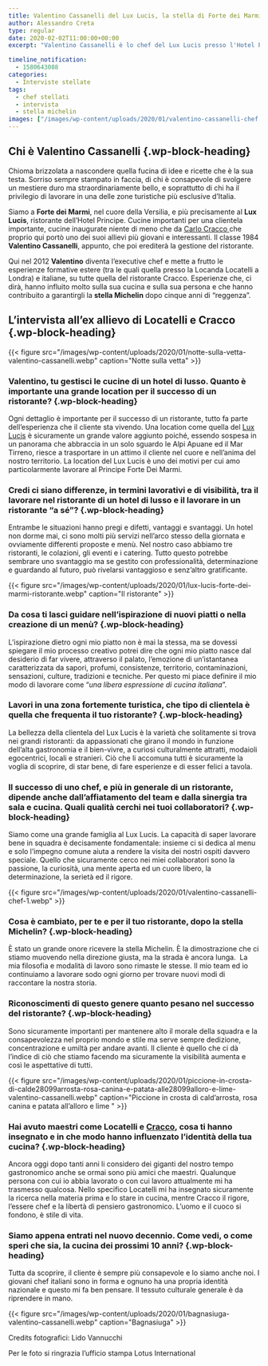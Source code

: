 ```yaml
---
title: Valentino Cassanelli del Lux Lucis, la stella di Forte dei Marmi
author: Alessandro Creta
type: regular
date: 2020-02-02T11:00:00+00:00
excerpt: "Valentino Cassanelli è lo chef del Lux Lucis presso l'Hotel Principe di Forte dei Marmi. Una stella Michelin, è stato allievo di Carlo Cracco e Giorgio Locatelli. Le sue parole"

timeline_notification:
  - 1580643088
categories:
  - Interviste stellate
tags:
  - chef stellati
  - intervista
  - stella michelin
images: ["/images/wp-content/uploads/2020/01/valentino-cassanelli-chef.webp"]
---
```

## Chi è Valentino Cassanelli {.wp-block-heading}

Chioma brizzolata a nascondere quella fucina di idee e ricette che è la sua testa. Sorriso sempre stampato in faccia, di chi è consapevole di svolgere un mestiere duro ma straordinariamente bello, e soprattutto di chi ha il privilegio di lavorare in una delle zone turistiche più esclusive d’Italia.

Siamo a **Forte dei Marmi**, nel cuore della Versilia, e più precisamente al **Lux Lucis**, ristorante dell&#8217;Hotel Principe. Cucine importanti per una clientela importante, cucine inaugurate niente di meno che da <a href="https://aleepepe.com/2019/12/29/tv-il-mio-posto-e-in-cucina-parola-di-carlo-cracco/" target="_blank" rel="noreferrer noopener" aria-label=" (apre in una nuova scheda)">Carlo Cracco </a>che proprio qui portò uno dei suoi allievi più giovani e interessanti. Il classe 1984 **Valentino Cassanelli**, appunto, che poi erediterà la gestione del ristorante. 

Qui nel 2012 **Valentino** diventa l’executive chef e mette a frutto le esperienze formative estere (tra le quali quella presso la Locanda Locatelli a Londra) e italiane, su tutte quella del ristorante Cracco. Esperienze che, ci dirà, hanno influito molto sulla sua cucina e sulla sua persona e che hanno contribuito a garantirgli la **stella Michelin** dopo cinque anni di &#8220;reggenza&#8221;.

## L&#8217;intervista all&#8217;ex allievo di Locatelli e Cracco {.wp-block-heading}


{{< figure src="/images/wp-content/uploads/2020/01/notte-sulla-vetta-valentino-cassanelli.webp" caption="Notte sulla vetta" >}}


### **Valentino, tu gestisci le cucine di un hotel di lusso. Quanto è importante una grande location per il successo di un ristorante?** {.wp-block-heading}

Ogni dettaglio è importante per il successo di un ristorante, tutto fa parte dell’esperienza che il cliente sta vivendo. Una location come quella del <a href="https://principefortedeimarmi.com/ristoranti-e-bar/lux-lucis/" target="_blank" rel="noreferrer noopener" aria-label=" (apre in una nuova scheda)">Lux Lucis</a> è sicuramente un grande valore aggiunto poiché, essendo sospesa in un panorama che abbraccia in un solo sguardo le Alpi Apuane ed il Mar Tirreno, riesce a trasportare in un attimo il cliente nel cuore e nell’anima del nostro territorio. La location del Lux Lucis è uno dei motivi per cui amo particolarmente lavorare al Principe Forte Dei Marmi.

### **Credi ci siano differenze, in termini lavorativi e di visibilità, tra il lavorare nel ristorante di un hotel di lusso e il lavorare in un ristorante “a sé”?** {.wp-block-heading}

Entrambe le situazioni hanno pregi e difetti, vantaggi e svantaggi. Un hotel non dorme mai, ci sono molti più servizi nell’arco stesso della giornata e ovviamente differenti proposte e menù. Nel nostro caso abbiamo tre ristoranti, le colazioni, gli eventi e i catering. Tutto questo potrebbe sembrare uno svantaggio ma se gestito con professionalità, determinazione e guardando al futuro, può rivelarsi vantaggioso e senz’altro gratificante.


{{< figure src="/images/wp-content/uploads/2020/01/lux-lucis-forte-dei-marmi-ristorante.webp" caption="Il ristorante" >}}


### **Da cosa ti lasci guidare nell’ispirazione di nuovi piatti o nella creazione di un menù?** {.wp-block-heading}

L’ispirazione dietro ogni mio piatto non è mai la stessa, ma se dovessi spiegare il mio processo creativo potrei dire che ogni mio piatto nasce dal desiderio di far vivere, attraverso il palato, l’emozione di un&#8217;istantanea caratterizzata da sapori, profumi, consistenze, territorio, contaminazioni, sensazioni, culture, tradizioni e tecniche. Per questo mi piace definire il mio modo di lavorare come “_una libera espressione di cucina italiana_”.

### **Lavori in una zona fortemente turistica, che tipo di clientela è quella che frequenta il tuo ristorante?** {.wp-block-heading}

La bellezza della clientela del Lux Lucis è la varietà che solitamente si trova nei grandi ristoranti: da appassionati che girano il mondo in funzione dell’alta gastronomia e il bien-vivre, a curiosi culturalmente attratti, modaioli egocentrici, locali e stranieri. Ciò che li accomuna tutti è sicuramente la voglia di scoprire, di star bene, di fare esperienze e di esser felici a tavola.

### **Il successo di uno chef, e più in generale di un ristorante, dipende anche dall’affiatamento del team e dalla sinergia tra sala e cucina. Quali qualità cerchi nei tuoi collaboratori?** {.wp-block-heading}

Siamo come una grande famiglia al Lux Lucis. La capacità di saper lavorare bene in squadra è decisamente fondamentale: insieme ci si dedica al menu e solo l’impegno comune aiuta a rendere la visita dei nostri ospiti davvero speciale. Quello che sicuramente cerco nei miei collaboratori sono la passione, la curiosità, una mente aperta ed un cuore libero, la determinazione, la serietà ed il rigore.


{{< figure src="/images/wp-content/uploads/2020/01/valentino-cassanelli-chef-1.webp" >}}


### **Cosa è cambiato, per te e per il tuo ristorante, dopo la stella Michelin?** {.wp-block-heading}

È stato un grande onore ricevere la stella Michelin. È la dimostrazione che ci stiamo muovendo nella direzione giusta, ma la strada è ancora lunga.&nbsp; La mia filosofia e modalità di lavoro sono rimaste le stesse. Il mio team ed io continuiamo a lavorare sodo ogni giorno per trovare nuovi modi di raccontare la nostra storia.

### **Riconoscimenti di questo genere quanto pesano nel successo del ristorante?**  {.wp-block-heading}

Sono sicuramente importanti per mantenere alto il morale della squadra e la consapevolezza nel proprio mondo e stile ma serve sempre dedizione, concentrazione e umiltà per andare avanti. Il cliente è quello che ci dà l’indice di ciò che stiamo facendo ma sicuramente la visibilità aumenta e così le aspettative di tutti.


{{< figure src="/images/wp-content/uploads/2020/01/piccione-in-crosta-di-calde28099arrosta-rosa-canina-e-patata-alle28099alloro-e-lime-valentino-cassanelli.webp" caption="Piccione in crosta di cald’arrosta, rosa canina e patata all’alloro e lime " >}}


### **Hai avuto maestri come Locatelli e <a href="https://aleepepe.com/2019/12/29/tv-il-mio-posto-e-in-cucina-parola-di-carlo-cracco/" target="_blank" rel="noreferrer noopener" aria-label=" (apre in una nuova scheda)">Cracco</a>, cosa ti hanno insegnato e in che modo hanno influenzato l’identità della tua cucina?**  {.wp-block-heading}

Ancora oggi dopo tanti anni li considero dei giganti del nostro tempo gastronomico anche se ormai sono più amici che maestri. Qualunque persona con cui io abbia lavorato o con cui lavoro attualmente mi ha trasmesso qualcosa. Nello specifico Locatelli mi ha insegnato sicuramente la ricerca nella materia prima e lo stare in cucina, mentre Cracco il rigore, l’essere chef e la libertà di pensiero gastronomico. L’uomo e il cuoco si fondono, è stile di vita.

### **Siamo appena entrati nel nuovo decennio. Come vedi, o come speri che sia, la cucina dei prossimi 10 anni?** {.wp-block-heading}

Tutta da scoprire, il cliente è sempre più consapevole e lo siamo anche noi. I giovani chef italiani sono in forma e ognuno ha una propria identità nazionale e questo mi fa ben pensare. Il tessuto culturale generale è da riprendere in mano.


{{< figure src="/images/wp-content/uploads/2020/01/bagnasiuga-valentino-cassanelli.webp" caption="Bagnasiuga" >}}


Credits fotografici: Lido Vannucchi

Per le foto si ringrazia l&#8217;ufficio stampa Lotus International